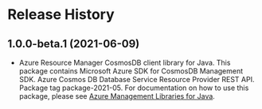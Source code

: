 # Release History

## 1.0.0-beta.1 (2021-06-09)

- Azure Resource Manager CosmosDB client library for Java. This package contains Microsoft Azure SDK for CosmosDB Management SDK. Azure Cosmos DB Database Service Resource Provider REST API. Package tag package-2021-05. For documentation on how to use this package, please see [Azure Management Libraries for Java](https://aka.ms/azsdk/java/mgmt).

